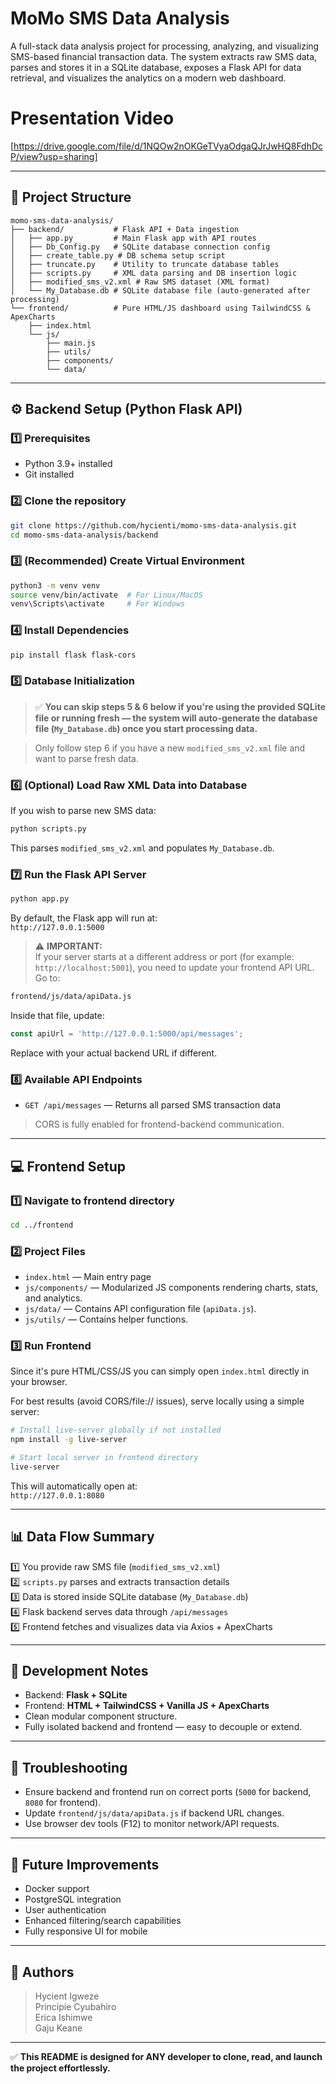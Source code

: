 
# MoMo SMS Data Analysis

A full-stack data analysis project for processing, analyzing, and visualizing SMS-based financial transaction data. The system extracts raw SMS data, parses and stores it in a SQLite database, exposes a Flask API for data retrieval, and visualizes the analytics on a modern web dashboard.

# Presentation Video
[https://drive.google.com/file/d/1NQOw2nOKGeTVyaOdgaQJrJwHQ8FdhDcP/view?usp=sharing]

---

## 📂 Project Structure

```
momo-sms-data-analysis/
├── backend/           # Flask API + Data ingestion
│   ├── app.py         # Main Flask app with API routes
│   ├── Db_Config.py   # SQLite database connection config
│   ├── create_table.py # DB schema setup script
│   ├── truncate.py    # Utility to truncate database tables
│   ├── scripts.py     # XML data parsing and DB insertion logic
│   ├── modified_sms_v2.xml # Raw SMS dataset (XML format)
│   └── My_Database.db # SQLite database file (auto-generated after processing)
└── frontend/          # Pure HTML/JS dashboard using TailwindCSS & ApexCharts
    ├── index.html
    └── js/
        ├── main.js
        ├── utils/
        ├── components/
        └── data/
```

---

## ⚙ Backend Setup (Python Flask API)

### 1️⃣ Prerequisites

- Python 3.9+ installed
- Git installed

### 2️⃣ Clone the repository

```bash
git clone https://github.com/hycienti/momo-sms-data-analysis.git
cd momo-sms-data-analysis/backend
```

### 3️⃣ (Recommended) Create Virtual Environment

```bash
python3 -m venv venv
source venv/bin/activate  # For Linux/MacOS
venv\Scripts\activate     # For Windows
```

### 4️⃣ Install Dependencies

```bash
pip install flask flask-cors
```

### 5️⃣ Database Initialization

> ✅ **You can skip steps 5 & 6 below if you're using the provided SQLite file or running fresh — the system will auto-generate the database file (`My_Database.db`) once you start processing data.**

> Only follow step 6 if you have a new `modified_sms_v2.xml` file and want to parse fresh data.

### 6️⃣ (Optional) Load Raw XML Data into Database

If you wish to parse new SMS data:

```bash
python scripts.py
```

This parses `modified_sms_v2.xml` and populates `My_Database.db`.

### 7️⃣ Run the Flask API Server

```bash
python app.py
```

By default, the Flask app will run at:  
`http://127.0.0.1:5000`

> ⚠ **IMPORTANT:**  
If your server starts at a different address or port (for example: `http://localhost:5001`), you need to update your frontend API URL.  
Go to:  
```bash
frontend/js/data/apiData.js
```

Inside that file, update:

```javascript
const apiUrl = 'http://127.0.0.1:5000/api/messages';
```

Replace with your actual backend URL if different.

### 8️⃣ Available API Endpoints

- `GET /api/messages` — Returns all parsed SMS transaction data

> CORS is fully enabled for frontend-backend communication.

---

## 💻 Frontend Setup

### 1️⃣ Navigate to frontend directory

```bash
cd ../frontend
```

### 2️⃣ Project Files

- `index.html` — Main entry page
- `js/components/` — Modularized JS components rendering charts, stats, and analytics.
- `js/data/` — Contains API configuration file (`apiData.js`).
- `js/utils/` — Contains helper functions.

### 3️⃣ Run Frontend

Since it's pure HTML/CSS/JS you can simply open `index.html` directly in your browser.

For best results (avoid CORS/file:// issues), serve locally using a simple server:

```bash
# Install live-server globally if not installed
npm install -g live-server

# Start local server in frontend directory
live-server
```

This will automatically open at:  
`http://127.0.0.1:8080`

---

## 📊 Data Flow Summary

1️⃣ You provide raw SMS file (`modified_sms_v2.xml`)  
2️⃣ `scripts.py` parses and extracts transaction details  
3️⃣ Data is stored inside SQLite database (`My_Database.db`)  
4️⃣ Flask backend serves data through `/api/messages`  
5️⃣ Frontend fetches and visualizes data via Axios + ApexCharts

---

## 📝 Development Notes

- Backend: **Flask + SQLite**
- Frontend: **HTML + TailwindCSS + Vanilla JS + ApexCharts**
- Clean modular component structure.
- Fully isolated backend and frontend — easy to decouple or extend.

---

## 🔧 Troubleshooting

- Ensure backend and frontend run on correct ports (`5000` for backend, `8080` for frontend).
- Update `frontend/js/data/apiData.js` if backend URL changes.
- Use browser dev tools (F12) to monitor network/API requests.

---

## 🚀 Future Improvements

- Docker support
- PostgreSQL integration
- User authentication
- Enhanced filtering/search capabilities
- Fully responsive UI for mobile

---

## 🙌 Authors

> Hycient Igweze  
> Principie Cyubahiro  
> Erica Ishimwe  
> Gaju Keane

---

✅ **This README is designed for ANY developer to clone, read, and launch the project effortlessly.**
